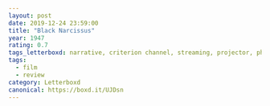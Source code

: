 ```yaml
---
layout: post 
date: 2019-12-24 23:59:00
title: "Black Narcissus"
year: 1947
rating: 0.7
tags_letterboxd: narrative, criterion channel, streaming, projector, philadelphia, Leah
tags:
  - film
  - review
category: Letterboxd
canonical: https://boxd.it/UJDsn
---
```

